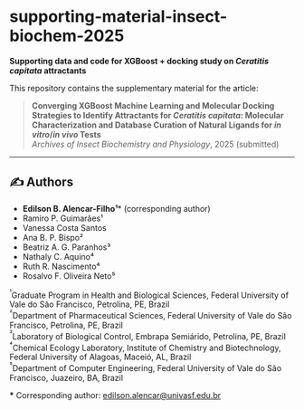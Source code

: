 # supporting-material-insect-biochem-2025

**Supporting data and code for XGBoost + docking study on _Ceratitis capitata_ attractants**

This repository contains the supplementary material for the article:

> **Converging XGBoost Machine Learning and Molecular Docking Strategies to Identify Attractants for _Ceratitis capitata_: Molecular Characterization and Database Curation of Natural Ligands for _in vitro_/_in vivo_ Tests**  
> _Archives of Insect Biochemistry and Physiology_, 2025 (submitted)

---

## ✍️ Authors

- **Edilson B. Alencar-Filho¹***   (corresponding author)
- Ramiro P. Guimarães¹  
- Vanessa Costa Santos  
- Ana B. P. Bispo²  
- Beatriz A. G. Paranhos³  
- Nathaly C. Aquino⁴  
- Ruth R. Nascimento⁴  
- Rosalvo F. Oliveira Neto⁵  

<sup>¹</sup>Graduate Program in Health and Biological Sciences, Federal University of Vale do São Francisco, Petrolina, PE, Brazil  
<sup>²</sup>Department of Pharmaceutical Sciences, Federal University of Vale do São Francisco, Petrolina, PE, Brazil  
<sup>³</sup>Laboratory of Biological Control, Embrapa Semiárido, Petrolina, PE, Brazil  
<sup>⁴</sup>Chemical Ecology Laboratory, Institute of Chemistry and Biotechnology, Federal University of Alagoas, Maceió, AL, Brazil  
<sup>⁵</sup>Department of Computer Engineering, Federal University of Vale do São Francisco, Juazeiro, BA, Brazil  

**\*** Corresponding author: edilson.alencar@univasf.edu.br

